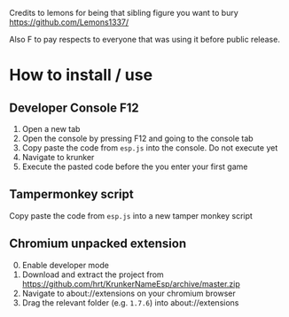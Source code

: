 Credits to lemons for being that sibling figure you want to bury https://github.com/Lemons1337/

Also F to pay respects to everyone that was using it before public release.

# How to install / use
## Developer Console F12
1. Open a new tab
2. Open the console by pressing F12 and going to the console tab
3. Copy paste the code from `esp.js` into the console. Do not execute yet
4. Navigate to krunker
5. Execute the pasted code before the you enter your first game

## Tampermonkey script
Copy paste the code from `esp.js` into a new tamper monkey script

## Chromium unpacked extension
0. Enable developer mode
1. Download and extract the project from https://github.com/hrt/KrunkerNameEsp/archive/master.zip
2. Navigate to about://extensions on your chromium browser
3. Drag the relevant folder (e.g. `1.7.6`) into about://extensions
